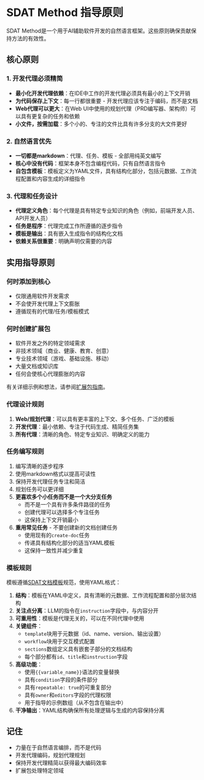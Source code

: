 # SDAT Method 指导原则

SDAT Method是一个用于AI辅助软件开发的自然语言框架。这些原则确保贡献保持方法的有效性。

## 核心原则

### 1. 开发代理必须精简

- **最小化开发代理依赖**：在IDE中工作的开发代理必须具有最小的上下文开销
- **为代码保存上下文**：每一行都很重要 - 开发代理应该专注于编码，而不是文档
- **Web代理可以更大**：在Web UI中使用的规划代理（PRD编写器、架构师）可以具有更复杂的任务和依赖
- **小文件，按需加载**：多个小的、专注的文件比具有许多分支的大文件更好

### 2. 自然语言优先

- **一切都是markdown**：代理、任务、模板 - 全部用纯英文编写
- **核心中没有代码**：框架本身不包含编程代码，只有自然语言指令
- **自包含模板**：模板定义为YAML文件，具有结构化部分，包括元数据、工作流程配置和内容生成的详细指令

### 3. 代理和任务设计

- **代理定义角色**：每个代理是具有特定专业知识的角色（例如，前端开发人员、API开发人员）
- **任务是程序**：代理完成工作所遵循的逐步指令
- **模板是输出**：具有嵌入生成指令的结构化文档
- **依赖关系很重要**：明确声明仅需要的内容

## 实用指导原则

### 何时添加到核心

- 仅限通用软件开发需求
- 不会使开发代理上下文膨胀
- 遵循现有的代理/任务/模板模式

### 何时创建扩展包

- 软件开发之外的特定领域需求
- 非技术领域（商业、健康、教育、创意）
- 专业技术领域（游戏、基础设施、移动）
- 大量文档或知识库
- 任何会使核心代理膨胀的内容

有关详细示例和想法，请参阅[扩展包指南](../docs/expansion-packs.md)。

### 代理设计规则

1. **Web/规划代理**：可以具有更丰富的上下文、多个任务、广泛的模板
2. **开发代理**：最小依赖、专注于代码生成、精简任务集
3. **所有代理**：清晰的角色、特定专业知识、明确定义的能力

### 任务编写规则

1. 编写清晰的逐步程序
2. 使用markdown格式以提高可读性
3. 保持开发代理任务专注和简洁
4. 规划任务可以更详细
5. **更喜欢多个小任务而不是一个大分支任务**
    - 而不是一个具有许多条件路径的任务
    - 创建代理可以选择多个专注任务
    - 这保持上下文开销最小
6. **重用常见任务** - 不要创建新的文档创建任务
    - 使用现有的`create-doc`任务
    - 传递具有结构化部分的适当YAML模板
    - 这保持一致性并减少重复

### 模板规则

模板遵循[SDAT文档模板](common/utils/sdat-doc-template.md)规范，使用YAML格式：

1. **结构**：模板在YAML中定义，具有清晰的元数据、工作流程配置和部分层次结构
2. **关注点分离**：LLM的指令在`instruction`字段中，与内容分开
3. **可重用性**：模板是代理无关的，可以在不同代理中使用
4. **关键组件**：
    - `template`块用于元数据（id、name、version、输出设置）
    - `workflow`块用于交互模式配置
    - `sections`数组定义具有嵌套子部分的文档结构
    - 每个部分都有`id`、`title`和`instruction`字段
5. **高级功能**：
    - 使用`{{variable_name}}`语法的变量替换
    - 具有`condition`字段的条件部分
    - 具有`repeatable: true`的可重复部分
    - 具有`owner`和`editors`字段的代理权限
    - 用于指导的示例数组（从不包含在输出中）
6. **干净输出**：YAML结构确保所有处理逻辑与生成的内容保持分离

## 记住

- 力量在于自然语言编排，而不是代码
- 开发代理编码，规划代理规划
- 保持开发代理精简以获得最大编码效率
- 扩展包处理特定领域
